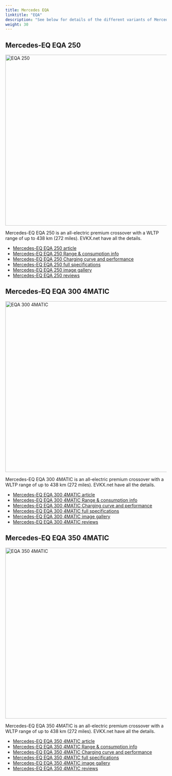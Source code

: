 ```yaml
---
title: Mercedes EQA
linktitle: "EQA"
description: "See below for details of the different variants of Mercedes EQA"
weight: 30
---
```

## Mercedes-EQ EQA 250

<a href="/models/mercedes/eqa/eqa_250/"><img src="https://media.evkx.net/multimedia/models/mercedes/eqa/eqa_250/main_1_st.jpg" width="800" height="533" alt="EQA 250" ></a>

Mercedes-EQ EQA 250 is an all-electric premium crossover with a WLTP range of up to 438 km (272 miles). EVKX.net have all the details. 

- [Mercedes-EQ EQA 250 article](/models/mercedes/eqa/eqa_250/)
- [Mercedes-EQ EQA 250 Range & consumption info](/models/mercedes/eqa/eqa_250/rangeandconsumption)
- [Mercedes-EQ EQA 250 Charging curve and performance](/models/mercedes/eqa/eqa_250/chargingcurve)
- [Mercedes-EQ EQA 250 full specifications](/models/mercedes/eqa/eqa_250/specifications)
- [Mercedes-EQ EQA 250 image gallery](/models/mercedes/eqa/eqa_250/gallery)
- [Mercedes-EQ EQA 250 reviews](/models/mercedes/eqa/eqa_250/reviews)

## Mercedes-EQ EQA 300 4MATIC

<a href="/models/mercedes/eqa/eqa_300_4matic/"><img src="https://media.evkx.net/multimedia/models/mercedes/eqa/eqa_300_4matic/main_1_st.jpg" width="800" height="533" alt="EQA 300 4MATIC" ></a>

Mercedes-EQ EQA 300 4MATIC is an all-electric premium crossover with a WLTP range of up to 438 km (272 miles). EVKX.net have all the details. 

- [Mercedes-EQ EQA 300 4MATIC article](/models/mercedes/eqa/eqa_300_4matic/)
- [Mercedes-EQ EQA 300 4MATIC Range & consumption info](/models/mercedes/eqa/eqa_300_4matic/rangeandconsumption)
- [Mercedes-EQ EQA 300 4MATIC Charging curve and performance](/models/mercedes/eqa/eqa_300_4matic/chargingcurve)
- [Mercedes-EQ EQA 300 4MATIC full specifications](/models/mercedes/eqa/eqa_300_4matic/specifications)
- [Mercedes-EQ EQA 300 4MATIC image gallery](/models/mercedes/eqa/eqa_300_4matic/gallery)
- [Mercedes-EQ EQA 300 4MATIC reviews](/models/mercedes/eqa/eqa_300_4matic/reviews)

## Mercedes-EQ EQA 350 4MATIC

<a href="/models/mercedes/eqa/eqa_350_4matic/"><img src="https://media.evkx.net/multimedia/models/mercedes/eqa/eqa_350_4matic/main_1_st.jpg" width="800" height="533" alt="EQA 350 4MATIC" ></a>

Mercedes-EQ EQA 350 4MATIC is an all-electric premium crossover with a WLTP range of up to 438 km (272 miles). EVKX.net have all the details. 

- [Mercedes-EQ EQA 350 4MATIC article](/models/mercedes/eqa/eqa_350_4matic/)
- [Mercedes-EQ EQA 350 4MATIC Range & consumption info](/models/mercedes/eqa/eqa_350_4matic/rangeandconsumption)
- [Mercedes-EQ EQA 350 4MATIC Charging curve and performance](/models/mercedes/eqa/eqa_350_4matic/chargingcurve)
- [Mercedes-EQ EQA 350 4MATIC full specifications](/models/mercedes/eqa/eqa_350_4matic/specifications)
- [Mercedes-EQ EQA 350 4MATIC image gallery](/models/mercedes/eqa/eqa_350_4matic/gallery)
- [Mercedes-EQ EQA 350 4MATIC reviews](/models/mercedes/eqa/eqa_350_4matic/reviews)


